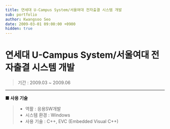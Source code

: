 ```yaml
---
title: 연세대 U-Campus System/서울여대 전자출결 시스템 개발
sub: portfolio
author: Kwangsoo Seo
date: 2009-03-01 09:00:00 +0900
hidden: true
---
```


# 연세대 U-Campus System/서울여대 전자출결 시스템 개발
> 기간 : 2009.03 ~ 2009.06

---

**■ 사용 기술**

>  * 역활 : 응용SW개발
>  * 시스템 환경 : Windows
>  * 사용 기술 : C++, EVC (Embedded Visual C++)

